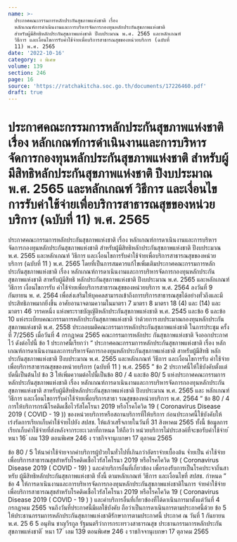 ```yaml
---
name: >-
  ประกาศคณะกรรมการหลักประกันสุขภาพแห่งชาติ เรื่อง
  หลักเกณฑ์การดำเนินงานและการบริหารจัดการกองทุนหลักประกันสุขภาพแห่งชาติ
  สำหรับผู้มีสิทธิหลักประกันสุขภาพแห่งชาติ ปีงบประมาณ พ.ศ. 2565 และหลักเกณฑ์
  วิธีการ และเงื่อนไขการรับค่าใช้จ่ายเพื่อบริการสาธารณสุขของหน่วยบริการ (ฉบับที่
  11) พ.ศ. 2565
date: '2022-10-16'
category: ง พิเศษ
volume: 139
section: 246
page: 16
source: 'https://ratchakitcha.soc.go.th/documents/17226460.pdf'
draft: true
---
```


# ประกาศคณะกรรมการหลักประกันสุขภาพแห่งชาติ เรื่อง หลักเกณฑ์การดำเนินงานและการบริหารจัดการกองทุนหลักประกันสุขภาพแห่งชาติ สำหรับผู้มีสิทธิหลักประกันสุขภาพแห่งชาติ ปีงบประมาณ พ.ศ. 2565 และหลักเกณฑ์ วิธีการ และเงื่อนไขการรับค่าใช้จ่ายเพื่อบริการสาธารณสุขของหน่วยบริการ (ฉบับที่ 11) พ.ศ. 2565

ประกาศคณะกรรมการหลักประกันสุขภาพแห่งชาติ เรื่อง หลักเกณฑ์การดาเนินงานและการบริหารจัดการกองทุนหลักประกันสุขภาพแห่งชาติ สำหรับผู้มีสิทธิหลักประกันสุขภาพแห่งชาติ ปีงบประมาณ พ.ศ. 2565 และหลักเกณฑ์ วิธีการ และเงื่อนไขการรับค่าใช้จ่ายเพื่อบริการสาธารณสุขของหน่วยบริการ (ฉบับที่ 11 ) พ.ศ. 2565 โดยที่เป็นการสมควรแก้ไขเพิ่มเติมประกาศคณะกรรมการหลักประกันสุขภาพแห่งชาติ เรื่อง หลักเกณฑ์การดาเนินงานและการบริหารจัดการกองทุนหลักประกันสุขภาพแห่งชาติ สาหรับผู้มีสิทธิ หลักประกันสุขภาพแห่งชาติ ปีงบประมาณ พ.ศ. 2565 และหลักเกณฑ์ วิธีการ เงื่อนไขการรับ ค่าใช้จ่ายเพื่อบริการสาธารณสุขของหน่วยบริการ พ.ศ. 2564 ลงวันที่ 9 กันยายน พ. ศ. 2564 เพื่อส่งเสริมให้บุคคลสามารถเข้าถึงการบริการสาธารณสุขได้อย่างทั่วถึงและมีประสิทธิภาพมากยิ่งขึ้น อาศัยอานาจตามความในมาตรา 7 มาตรา 8 มาตรา 18 (4) และ (14) และมาตรา 46 วรรคหนึ่ง แห่งพระราชบัญญัติหลักประกันสุขภาพแห่งชาติ พ.ศ. 2545 และข้อ 6 และข้อ 10 แห่งระเบียบคณะกรรมการหลักประกันสุขภาพแห่งชาติ ว่าด้วยการงบประมาณกองทุนหลักประกัน สุขภาพแห่งชาติ พ.ศ. 2558 ประกอบมติคณะกรรมการหลักประกันสุขภาพแห่งชาติ ในการประชุม ครั้งที่ 7/2565 เมื่อวันที่ 4 กรกฎาคม 2565 คณะกรรมการหลักประ กันสุขภาพแห่งชาติ จึงออกประกาศไว้ ดังต่อไปนี้ ข้อ 1 ประกาศนี้เรียกว่า “ ประกาศคณะกรรมการหลักประกันสุขภาพแห่งชาติ เรื่อง หลักเกณฑ์การดาเนินงานและการบริหารจัดการกองทุนหลักประกันสุขภาพแห่งชาติ สาหรับผู้มีสิทธิ หลักประกันสุขภาพแห่งชาติ ปีงบประมาณ พ.ศ. 2565 และหลักเกณฑ์ วิธีการ และเงื่อนไขการรับ ค่าใช้จ่ายเพื่อบริการสาธารณสุขของหน่วยบริการ (ฉบับที่ 11 ) พ.ศ. 2565 ” ข้อ 2 ประกาศนี้ให้ใช้บังคับตั้งแต่บัดนี้เป็นต้นไป ข้อ 3 ให้เพิ่มความต่อไปนี้เป็นข้อ 80 / 4 และข้อ 80/ 5 แห่งประกาศคณะกรรมการ หลักประกันสุขภาพแห่งชาติ เรื่อง หลักเกณฑ์การดาเนินงานและการบริหารจัดการกองทุนหลักประกัน สุขภาพแห่งชาติ สาหรับผู้มีสิทธิหลักประกันสุขภาพแห่งชาติ ปีงบประมาณ พ.ศ. 2565 และ หลักเกณฑ์ วิธีการ และเงื่อนไขการรับค่าใช้จ่ายเพื่อบริการสาธา รณสุขของหน่วยบริการ พ.ศ. 2564 “ ข้อ 80 / 4 การให้บริการกรณีโรคติดเชื้อไวรัสโคโรนา 2019 หรือโรคโควิด 19 ( Coronavirus Disease 2019 ( COVID - 19 )) ของหน่วยบริการหรือสถานบริการที่ให้บริการ ก่อนประกาศนี้ใช้บังคับให้เร่งรัดการเรียกเก็บค่าใช้จ่ายไปยัง สปสช. ให้แล้วเสร็จภายในวันที่ 31 สิงหาคม 2565 ทั้งนี้ ข้อมูลการเรียกเก็บค่าใช้จ่ายที่ส่งหลังจากระยะเวลาที่กาหนด ให้ถือว่า หน่วยบริการไม่ประสงค์ที่จะขอรับค่าใช้จ่าย ้ หนา 16 ่ เลม 139 ตอนพิเศษ 246 ง ราชกิจจานุเบกษา 17 ตุลาคม 2565

ข้อ 80 / 5 ให้นาค่าใช้จ่ายจากค่าบริการผู้ป่วยในทั่วไปที่เกินกว่าอัตราจ่ายเบื้องต้น จ่ำยเป็น ค่าใช้จ่ายเพื่อบริการสาธารณสุขสำหรับโรคติดเชื้อไวรัสโคโรนา 2019 หรือโรคโควิด 19 ( Coronavirus Disease 2019 ( COVID - 19) ) และค่าบริการอื่นที่เกี่ยวข้อง เพื่อรองรับการเป็นโรคประจาถิ่นสาหรับ ผู้มีสิทธิหลักประกันสุขภาพแห่งชาติ ทั้งนี้ ตามหลักเกณฑ์ วิธีการ และเงื่อนไขที่ สปสช. กำหนด ” ข้อ 4 ให้การดาเนินงานและการบริหารจัดการกองทุนหลักประกันสุขภาพแห่งชาติในการ จ่ายค่าใช้จ่ายเพื่อบริการสาธารณสุขสำหรับโรคติดเชื้อไวรัสโคโรนา 2019 หรือโรคโควิด 19 ( Coronavirus Disease 2019 ( COVID - 19 ) ) และค่าบริการอื่นที่เกี่ยวข้องที่ได้ดาเนินการมาตั้งแต่วันที่ 4 กรกฎาคม 2565 จนถึงวันที่ประกาศนี้มีผลใช้บังคับ ถือว่าเป็นการดาเนินการตามประกาศนี้ด้วย ข้อ 5 ให้ประธานกรรมการหลักประกันสุขภาพแห่งชาติรักษาการตามประกาศนี้ ประกาศ ณ วันที่ 1 กันยายน พ.ศ. 25 6 5 อนุทิน ชาญวีรกูล รัฐมนตรีว่าการกระทรวงสาธารณสุข ประธานกรรมการหลักประกันสุขภาพแห่งชาติ ้ หนา 17 ่ เลม 139 ตอนพิเศษ 246 ง ราชกิจจานุเบกษา 17 ตุลาคม 2565
